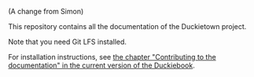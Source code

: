 (A change from Simon)

This repository contains all the documentation of the Duckietown project.

Note that you need Git LFS installed.

For installation instructions, see [the chapter "Contributing to the documentation"
in the current version of the Duckiebook][duckiebook].


[duckiebook]: http://purl.org/dth/contribute-to-docs
